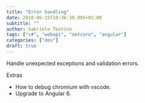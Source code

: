 ```yaml
---
title: "Error handling"
date: 2018-06-15T10:36:30.905+02:00
subtitle: ""
author: Gabriele Teotino
tags: ["c#", "webapi", "netcore", "angular"]
categories: ["dev"]
draft: true
---
```


Handle unexpected exceptions and validation errors.

Extras

- How to debug chromium with vscode.
- Upgrade to Angular 6.
